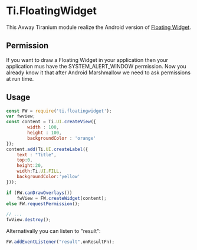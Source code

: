 # Ti.FloatingWidget

This Axway Tiranium module realize the Android version of [Floating Widget](https://www.simplifiedcoding.net/android-floating-widget-tutorial/).

## Permission

If you want to draw a Floating Widget in your application then your application mus have the SYSTEM\_ALERT\_WINDOW permission. Now you already know it that after Android Marshmallow we need to ask permissions at run time.

## Usage

```javascript
const FW = require('ti.floatingwidget');
var fwview;
const content = Ti.UI.createView({
		width : 100,
		height : 100,
		backgroundColor : 'orange'
});
content.add(Ti.UI.createLabel({
	text : "Title",
	top:0,
	height:20,
	width:Ti.UI.FILL,
	backgroundColor:'yellow'
}));

if (FW.canDrawOverlays())
	fwView = FW.createWidget(content);
else FW.requestPermission();

// ...
fwView.destroy();

```
Alternativally you can listen to "result":

```javascript
FW.addEventListener("result",onResultFn);
```

